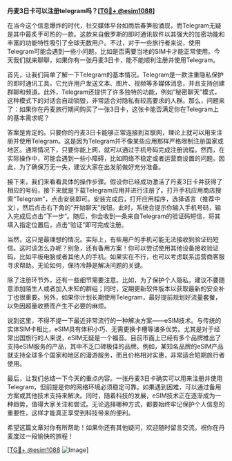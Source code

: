 **丹麦3日卡可以注册telegram吗？[[TG💪+ @esim1088](https://t.me/s/esim1088)]**

在当今这个信息爆炸的时代，社交媒体平台如雨后春笋般涌现，而Telegram无疑是其中最炙手可热的一款。这款来自俄罗斯的即时通讯软件以其强大的加密功能和丰富的功能特性吸引了全球无数用户。不过，对于一些旅行者来说，使用Telegram可能会遇到一些小问题，比如是否需要当地的SIM卡才能正常使用。今天我们就来聊聊，如果你有一张丹麦3日卡，能不能顺利注册并使用Telegram。

首先，让我们简单了解一下Telegram的基本情况。Telegram是一款注重隐私保护的即时通讯工具，它允许用户发送文本、图片、视频等多媒体消息，并且支持创建群聊和频道。此外，Telegram还提供了许多独特的功能，例如“秘密聊天”模式，这种模式下的对话会自动销毁，非常适合对隐私有较高要求的人群。那么，问题来了：如果你在丹麦旅行期间购买了一张3日卡，这张卡能否满足你在Telegram上的基本需求呢？

答案是肯定的。只要你的丹麦3日卡能够正常连接到互联网，理论上就可以用来注册并使用Telegram。这是因为Telegram并不像某些应用那样严格限制注册国家或地区。通常情况下，只要你能上网，就可以通过手机号码完成注册流程。然而，在实际操作中，可能会遇到一些小障碍，比如网络不稳定或者运营商设置的问题。因此，为了确保万无一失，建议大家在出发前做好充分准备。

接下来，我们来看看具体的操作步骤。假设你已经成功激活了丹麦3日卡并获得了相应的号码，接下来就是下载Telegram应用并进行注册了。打开手机应用商店搜索“Telegram”，点击安装即可。安装完成后，打开应用程序，选择语言（推荐中文），然后点击右下角的“开始聊天”按钮。此时，系统会提示你输入手机号码，输入完成后点击“下一步”。随后，你会收到一条来自Telegram的验证码短信，将其填入指定位置后，点击“验证”即可完成注册。

当然，这只是最理想的情况。实际上，有些用户的手机可能无法接收到验证码短信。这时该怎么办呢？别急，还有备用方案！你可以尝试使用其他设备接收验证码，比如平板电脑或者其他人的手机。如果实在不行，也可以考虑联系运营商客服寻求帮助。无论如何，保持冷静是解决问题的关键。

除了注册环节外，还有一些细节需要注意。比如，为了保护个人隐私，建议不要随意添加陌生人或者加入未知的群组；同时，定期更新软件版本以获取最新的安全补丁也很重要。另外，如果你计划长期使用Telegram，最好提前规划好流量套餐，以免因超量收费而产生不必要的麻烦。

说到这里，不得不提一下最近非常流行的一种解决方案——eSIM技术。与传统的实体SIM卡相比，eSIM具有体积小巧、无需更换卡槽等诸多优势。尤其是对于经常出国旅行的人来说，eSIM无疑是一个福音。目前市面上已经有多个品牌推出了支持eSIM服务的产品，其中不乏口碑极佳的品牌。例如，某知名品牌的eSIM产品就支持全球多个国家和地区的漫游服务，而且价格相对实惠，非常适合短期旅行者使用。

最后，让我们总结一下今天的重点内容。一张丹麦3日卡确实可以用来注册并使用Telegram，但前提是你的网络环境必须稳定可靠。如果遇到困难，可以通过备用方案或其他技术支持来解决。同时，随着科技的发展，eSIM技术正在逐渐成为一种趋势，值得大家关注和尝试。无论选择哪种方式，都要始终牢记保护个人信息的重要性，这样才能真正享受到科技带来的便利。

希望这篇文章对你有所帮助！如果你还有其他疑问，欢迎随时留言交流。祝你在丹麦度过一段愉快的旅程！

[[TG💪+ @esim1088](https://t.me/s/esim1088) ![Image](https://i.postimg.cc/4NQfJmqS/Snipaste-2025-05-13-00-14-12.png)]